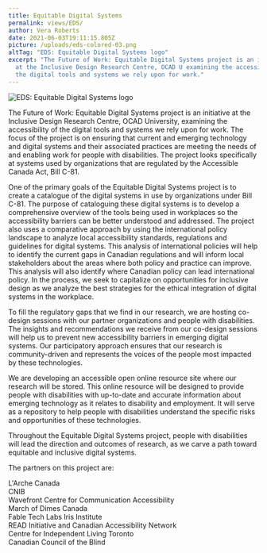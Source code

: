 ```yaml
---
title: Equitable Digital Systems
permalink: views/EDS/
author: Vera Roberts
date: 2021-06-03T19:11:15.805Z
picture: /uploads/eds-colored-03.png
altTag: "EDS: Equitable Digital Systems logo"
excerpt: "The Future of Work: Equitable Digital Systems project is an initiative
  at the Inclusive Design Research Centre, OCAD U examining the accessibility of
  the digital tools and systems we rely upon for work."
---
```

![EDS: Equitable Digital Systems logo](/uploads/eds-colored-03.png)

The Future of Work: Equitable Digital Systems project is an initiative at the Inclusive Design Research Centre, OCAD University, examining the accessibility of the digital tools and systems we rely upon for work. The focus of the project is on ensuring that current and emerging technology and digital systems and their associated practices are meeting the needs of and enabling work for people with disabilities. The project looks specifically at systems used by organizations that are regulated by the Accessible Canada Act, Bill C-81.

One of the primary goals of the Equitable Digital Systems project is to create a catalogue of the digital systems in use by organizations under Bill C-81. The purpose of cataloguing these digital systems is to develop a comprehensive overview of the tools being used in workplaces so the accessibility barriers can be better understood and addressed. The project also uses a comparative approach by using the international policy landscape to analyze local accessibility standards, regulations and guidelines for digital systems. This analysis of international policies will help to identify the current gaps in Canadian regulations and will inform local stakeholders about the areas where both policy and practice can improve. This analysis will also identify where Canadian policy can lead international policy. In the process, we seek to capitalize on opportunities for inclusive design as we analyze the best strategies for the ethical integration of digital systems in the workplace.

To fill the regulatory gaps that we find in our research, we are hosting co-design sessions with our partner organizations and people with disabilities. The insights and recommendations we receive from our co-design sessions will help us to prevent new accessibility barriers in emerging digital systems. Our participatory approach ensures that our research is community-driven and represents the voices of the people most impacted by these technologies.

We are developing an accessible open online resource site where our research will be stored. This online resource will be designed to provide people with disabilities with up-to-date and accurate information about emerging technology as it relates to disability and employment. It will serve as a repository to help people with disabilities understand the specific risks and opportunities of these technologies.

Throughout the Equitable Digital Systems project, people with disabilities will lead the direction and outcomes of research, as we carve a path toward equitable and inclusive digital systems.

The partners on this project are:

L'Arche Canada\
CNIB\
Wavefront Centre for Communication Accessibility \
March of Dimes Canada\
Fable Tech Labs
Iris Institute \
READ Initiative and Canadian Accessibility Network \
Centre for Independent Living Toronto \
Canadian Council of the Blind